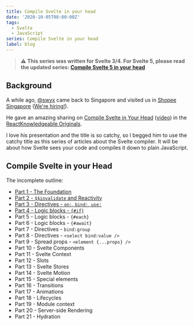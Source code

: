 ```yaml
---
title: Compile Svelte in your head
date: '2020-10-05T08:00:00Z'
tags: 
  - Svelte
  - JavaScript
series: Compile Svelte in your head
label: blog
---
```


> **⚠️ This series was written for Svelte 3/4. For Svelte 5, please read the updated series: [Compile Svelte 5 in your head](/compile-svelte-5-in-your-head)**

## Background

A while ago, [@swyx](https://twitter.com/swyx) came back to Singapore and visited us in [Shopee Singapore](https://careers.shopee.sg/about/) ([We're hiring!](https://grnh.se/32e5b3532)).

He gave an amazing sharing on [Compile Svelte in Your Head](https://www.swyx.io/speaking/svelte-compile-lightning/) ([video](https://www.youtube.com/watch?v=FNmvcswdjV8)) in the [ReactKnowledgeable Originals](https://reactknowledgeable.org/).

I love his presentation and the title is so catchy, so I begged him to use the catchy title as this series of articles about the Svelte compiler. It will be about how Svelte sees your code and compiles it down to plain JavaScript.

## Compile Svelte in your Head

The incomplete outline:

- [Part 1 - The Foundation](/compile-svelte-in-your-head-part-1)
- [Part 2 - `$$invalidate` and Reactivity](/compile-svelte-in-your-head-part-2)
- [Part 3 - Directives - `on:`, `bind:`, `use:`](/compile-svelte-in-your-head-part-3)
- [Part 4 - Logic blocks - `{#if}`](/compile-svelte-in-your-head-part-4)
- Part 5 - Logic blocks - `{#each}`
- Part 6 - Logic blocks - `{#await}`
- Part 7 - Directives - `bind:group`
- Part 8 - Directives - `<select bind:value />`
- Part 9 - Spread props - `<element {...props} />`
- Part 10 - Svelte Components
- Part 11 - Svelte Context
- Part 12 - Slots
- Part 13 - Svelte Stores
- Part 14 - Svelte Motion
- Part 15 - Special elements
- Part 16 - Transitions
- Part 17 - Animations
- Part 18 - Lifecycles
- Part 19 - Module context
- Part 20 - Server-side Rendering
- Part 21 - Hydration
